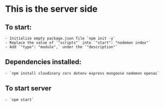 # This is the server side

## To start:
    - Initialize empty package.json file `npm init -y` 
    - Replace the value of `"scripts"` into `"start": "nodemon index"`
    - Add `"type": "module",` under the `"description"`

## Dependencies installed:
    - `npm install cloudinary cors dotenv express mongoose nodemon openai`

## To start server
    - `npm start`